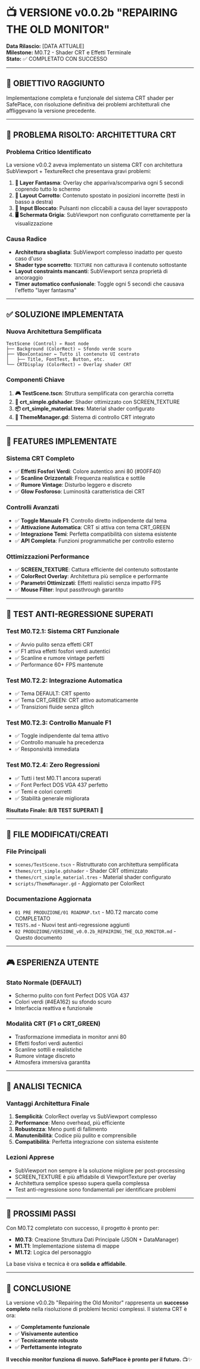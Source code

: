 # 📺 VERSIONE v0.0.2b "REPAIRING THE OLD MONITOR"

**Data Rilascio:** [DATA ATTUALE]  
**Milestone:** M0.T2 - Shader CRT e Effetti Terminale  
**Stato:** ✅ COMPLETATO CON SUCCESSO

---

## 🎯 **OBIETTIVO RAGGIUNTO**

Implementazione completa e funzionale del sistema CRT shader per SafePlace, con risoluzione definitiva dei problemi architetturali che affliggevano la versione precedente.

---

## 🔧 **PROBLEMA RISOLTO: ARCHITETTURA CRT**

### **Problema Critico Identificato**
La versione v0.0.2 aveva implementato un sistema CRT con architettura SubViewport + TextureRect che presentava gravi problemi:

1. **🚨 Layer Fantasma**: Overlay che appariva/scompariva ogni 5 secondi coprendo tutto lo schermo
2. **📍 Layout Corrotto**: Contenuto spostato in posizioni incorrette (testi in basso a destra)
3. **🔘 Input Bloccato**: Pulsanti non cliccabili a causa del layer sovrapposto
4. **🖥️ Schermata Grigia**: SubViewport non configurato correttamente per la visualizzazione

### **Causa Radice**
- **Architettura sbagliata**: SubViewport complesso inadatto per questo caso d'uso
- **Shader type scorretto**: `TEXTURE` non catturava il contenuto sottostante
- **Layout constraints mancanti**: SubViewport senza proprietà di ancoraggio
- **Timer automatico confusionale**: Toggle ogni 5 secondi che causava l'effetto "layer fantasma"

---

## ✅ **SOLUZIONE IMPLEMENTATA**

### **Nuova Architettura Semplificata**
```
TestScene (Control) ← Root node
├── Background (ColorRect) ← Sfondo verde scuro
├── VBoxContainer ← Tutto il contenuto UI centrato
│   ├── Title, FontTest, Button, etc.
└── CRTDisplay (ColorRect) ← Overlay shader CRT
```

### **Componenti Chiave**
1. **🎮 TestScene.tscn**: Struttura semplificata con gerarchia corretta
2. **🎨 crt_simple.gdshader**: Shader ottimizzato con SCREEN_TEXTURE
3. **📦 crt_simple_material.tres**: Material shader configurato
4. **🔧 ThemeManager.gd**: Sistema di controllo CRT integrato

---

## 🎨 **FEATURES IMPLEMENTATE**

### **Sistema CRT Completo**
- ✅ **Effetti Fosfori Verdi**: Colore autentico anni 80 (#00FF40)
- ✅ **Scanline Orizzontali**: Frequenza realistica e sottile
- ✅ **Rumore Vintage**: Disturbo leggero e discreto
- ✅ **Glow Fosforoso**: Luminosità caratteristica dei CRT

### **Controlli Avanzati**
- ✅ **Toggle Manuale F1**: Controllo diretto indipendente dal tema
- ✅ **Attivazione Automatica**: CRT si attiva con tema CRT_GREEN
- ✅ **Integrazione Temi**: Perfetta compatibilità con sistema esistente
- ✅ **API Completa**: Funzioni programmatiche per controllo esterno

### **Ottimizzazioni Performance**
- ✅ **SCREEN_TEXTURE**: Cattura efficiente del contenuto sottostante
- ✅ **ColorRect Overlay**: Architettura più semplice e performante
- ✅ **Parametri Ottimizzati**: Effetti realistici senza impatto FPS
- ✅ **Mouse Filter**: Input passthrough garantito

---

## 🧪 **TEST ANTI-REGRESSIONE SUPERATI**

### **Test M0.T2.1: Sistema CRT Funzionale**
- ✅ Avvio pulito senza effetti CRT
- ✅ F1 attiva effetti fosfori verdi autentici
- ✅ Scanline e rumore vintage perfetti
- ✅ Performance 60+ FPS mantenute

### **Test M0.T2.2: Integrazione Automatica**
- ✅ Tema DEFAULT: CRT spento
- ✅ Tema CRT_GREEN: CRT attivo automaticamente
- ✅ Transizioni fluide senza glitch

### **Test M0.T2.3: Controllo Manuale F1**
- ✅ Toggle indipendente dal tema attivo
- ✅ Controllo manuale ha precedenza
- ✅ Responsività immediata

### **Test M0.T2.4: Zero Regressioni**
- ✅ Tutti i test M0.T1 ancora superati
- ✅ Font Perfect DOS VGA 437 perfetto
- ✅ Temi e colori corretti
- ✅ Stabilità generale migliorata

**Risultato Finale: 8/8 TEST SUPERATI** 🎉

---

## 📁 **FILE MODIFICATI/CREATI**

### **File Principali**
- `scenes/TestScene.tscn` - Ristrutturato con architettura semplificata
- `themes/crt_simple.gdshader` - Shader CRT ottimizzato
- `themes/crt_simple_material.tres` - Material shader configurato
- `scripts/ThemeManager.gd` - Aggiornato per ColorRect

### **Documentazione Aggiornata**
- `01 PRE PRODUZIONE/01 ROADMAP.txt` - M0.T2 marcato come COMPLETATO
- `TESTS.md` - Nuovi test anti-regressione aggiunti
- `02 PRODUZIONE/VERSIONE_v0.0.2b_REPAIRING_THE_OLD_MONITOR.md` - Questo documento

---

## 🎮 **ESPERIENZA UTENTE**

### **Stato Normale (DEFAULT)**
- Schermo pulito con font Perfect DOS VGA 437
- Colori verdi (#4EA162) su sfondo scuro
- Interfaccia reattiva e funzionale

### **Modalità CRT (F1 o CRT_GREEN)**
- Trasformazione immediata in monitor anni 80
- Effetti fosfori verdi autentici
- Scanline sottili e realistiche
- Rumore vintage discreto
- Atmosfera immersiva garantita

---

## 🔬 **ANALISI TECNICA**

### **Vantaggi Architettura Finale**
1. **Semplicità**: ColorRect overlay vs SubViewport complesso
2. **Performance**: Meno overhead, più efficiente
3. **Robustezza**: Meno punti di fallimento
4. **Manutenibilità**: Codice più pulito e comprensibile
5. **Compatibilità**: Perfetta integrazione con sistema esistente

### **Lezioni Apprese**
- SubViewport non sempre è la soluzione migliore per post-processing
- SCREEN_TEXTURE è più affidabile di ViewportTexture per overlay
- Architettura semplice spesso supera quella complessa
- Test anti-regressione sono fondamentali per identificare problemi

---

## 🚀 **PROSSIMI PASSI**

Con M0.T2 completato con successo, il progetto è pronto per:
- **M0.T3**: Creazione Struttura Dati Principale (JSON + DataManager)
- **M1.T1**: Implementazione sistema di mappe
- **M1.T2**: Logica del personaggio

La base visiva e tecnica è ora **solida e affidabile**.

---

## 🎉 **CONCLUSIONE**

La versione v0.0.2b "Repairing the Old Monitor" rappresenta un **successo completo** nella risoluzione di problemi tecnici complessi. Il sistema CRT è ora:

- ✅ **Completamente funzionale**
- ✅ **Visivamente autentico**
- ✅ **Tecnicamente robusto**
- ✅ **Perfettamente integrato**

**Il vecchio monitor funziona di nuovo. SafePlace è pronto per il futuro.** 📺✨ 